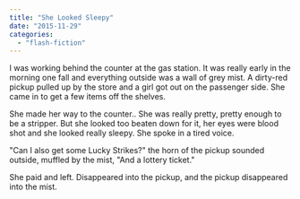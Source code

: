 ```yaml
---
title: "She Looked Sleepy"
date: "2015-11-29"
categories: 
  - "flash-fiction"
---
```


I was working behind the counter at the gas station. It was really early in the morning one fall and everything outside was a wall of grey mist. A dirty-red pickup pulled up by the store and a girl got out on the passenger side. She came in to get a few items off the shelves.

She made her way to the counter.. She was really pretty, pretty enough to be a stripper. But she looked too beaten down for it, her eyes were blood shot and she looked really sleepy. She spoke in a tired voice.

"Can I also get some Lucky Strikes?" the horn of the pickup sounded outside, muffled by the mist, "And a lottery ticket."

She paid and left. Disappeared into the pickup, and the pickup disappeared into the mist.
